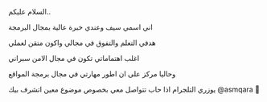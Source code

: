 السلام عليكم.. 

اني اسمي سيف وعندي خبرة عالية بمجال البرمجة

هدفي التعلم والتفوق في مجالي واكون متقن لعملي

اغلب اهتماماتي تكون في مجال الامن سبراني

وحاليا مركز على ان اطور مهارتي في مجال برمجة المواقع

يوزري التلجرام اذا حاب تتواصل معي بخصوص موضوع معين اتشرف بيك @asmqara
💙
